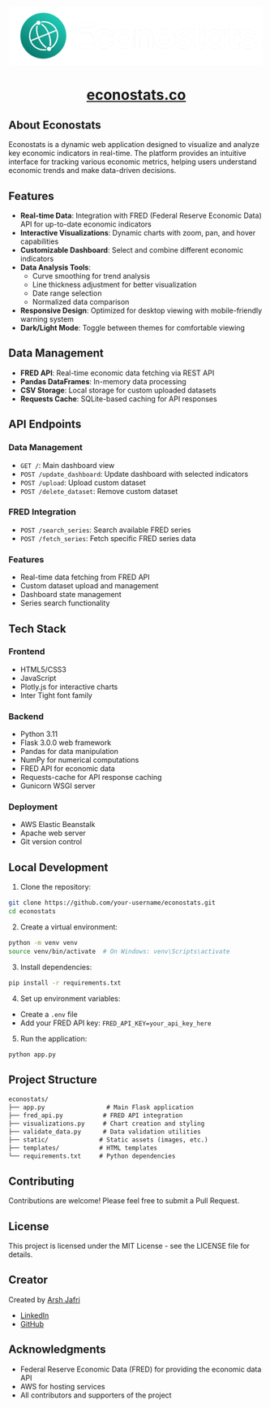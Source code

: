 <p align="center">
  <img src="static/logo-white.png" alt="Econostats Logo" width="500"/>
</p>

<h1 align="center"><a href="https://econostats.co">econostats.co</a></h1>

## About Econostats

Econostats is a dynamic web application designed to visualize and analyze key economic indicators in real-time. The platform provides an intuitive interface for tracking various economic metrics, helping users understand economic trends and make data-driven decisions.

## Features

- **Real-time Data**: Integration with FRED (Federal Reserve Economic Data) API for up-to-date economic indicators
- **Interactive Visualizations**: Dynamic charts with zoom, pan, and hover capabilities
- **Customizable Dashboard**: Select and combine different economic indicators
- **Data Analysis Tools**: 
  - Curve smoothing for trend analysis
  - Line thickness adjustment for better visualization
  - Date range selection
  - Normalized data comparison
- **Responsive Design**: Optimized for desktop viewing with mobile-friendly warning system
- **Dark/Light Mode**: Toggle between themes for comfortable viewing

## Data Management

- **FRED API**: Real-time economic data fetching via REST API
- **Pandas DataFrames**: In-memory data processing
- **CSV Storage**: Local storage for custom uploaded datasets
- **Requests Cache**: SQLite-based caching for API responses

## API Endpoints

### Data Management
- `GET /`: Main dashboard view
- `POST /update_dashboard`: Update dashboard with selected indicators
- `POST /upload`: Upload custom dataset
- `POST /delete_dataset`: Remove custom dataset

### FRED Integration
- `POST /search_series`: Search available FRED series
- `POST /fetch_series`: Fetch specific FRED series data

### Features
- Real-time data fetching from FRED API
- Custom dataset upload and management
- Dashboard state management
- Series search functionality

## Tech Stack

### Frontend
- HTML5/CSS3
- JavaScript
- Plotly.js for interactive charts
- Inter Tight font family

### Backend
- Python 3.11
- Flask 3.0.0 web framework
- Pandas for data manipulation
- NumPy for numerical computations
- FRED API for economic data
- Requests-cache for API response caching
- Gunicorn WSGI server

### Deployment
- AWS Elastic Beanstalk
- Apache web server
- Git version control

## Local Development

1. Clone the repository:
```bash
git clone https://github.com/your-username/econostats.git
cd econostats
```

2. Create a virtual environment:
```bash
python -m venv venv
source venv/bin/activate  # On Windows: venv\Scripts\activate
```

3. Install dependencies:
```bash
pip install -r requirements.txt
```

4. Set up environment variables:
- Create a `.env` file
- Add your FRED API key: `FRED_API_KEY=your_api_key_here`

5. Run the application:
```bash
python app.py
```

## Project Structure
```
econostats/
├── app.py                 # Main Flask application
├── fred_api.py           # FRED API integration
├── visualizations.py     # Chart creation and styling
├── validate_data.py      # Data validation utilities
├── static/              # Static assets (images, etc.)
├── templates/           # HTML templates
└── requirements.txt     # Python dependencies
```

## Contributing

Contributions are welcome! Please feel free to submit a Pull Request.

## License

This project is licensed under the MIT License - see the LICENSE file for details.

## Creator

Created by [Arsh Jafri](https://github.com/Arsh-Jafri)
- [LinkedIn](https://www.linkedin.com/in/arshjafri/)
- [GitHub](https://github.com/Arsh-Jafri)

## Acknowledgments

- Federal Reserve Economic Data (FRED) for providing the economic data API
- AWS for hosting services
- All contributors and supporters of the project
